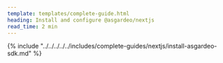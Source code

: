 ```yaml
---
template: templates/complete-guide.html
heading: Install and configure @asgardeo/nextjs
read_time: 2 min
---
```


{% include "../../../../../includes/complete-guides/nextjs/install-asgardeo-sdk.md" %}

